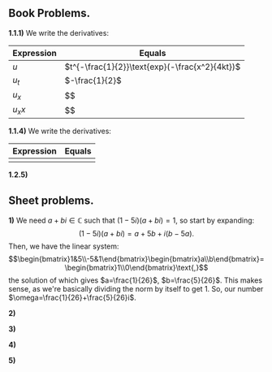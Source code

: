 
## Book Problems.


**1.1.1)** We write the derivatives:

| Expression | Equals                                         |
| ---------- | ---------------------------------------------- |
| $u$        | $t^{-\frac{1}{2}}\text{exp}(-\frac{x^2}{4kt})$ |
| $u_t$      | $-\frac{1}{2}$                                 |
| $u_x$      | $$                                             |
| $u_xx$     | $$                                             |



**1.1.4)** We write the derivatives:

| Expression | Equals |
| ---------- | ------ |
|            |        |



**1.2.5)**



## Sheet problems.


**1)** We need $a+bi\in\mathbb{C}$ such that $(1-5i)(a+bi)=1$, so start by expanding:
$$(1-5i)(a+bi)=a+5b+i(b-5a)\text{.}$$
Then, we have the linear system:
$$\begin{bmatrix}1&5\\-5&1\end{bmatrix}\begin{bmatrix}a\\b\end{bmatrix}=\begin{bmatrix}1\\0\end{bmatrix}\text{,}$$
the solution of which gives $a=\frac{1}{26}$, $b=\frac{5}{26}$. This makes sense, as we're basically dividing the norm by itself to get $1$. So, our number $\omega=\frac{1}{26}+\frac{5}{26}i$.


**2)**


**3)**


**4)**


**5)**


